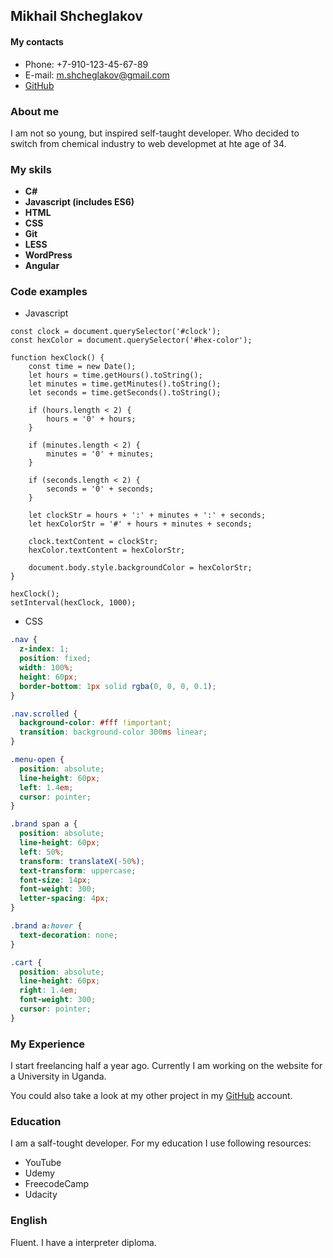 ## Mikhail Shcheglakov

#### My contacts

- Phone: +7-910-123-45-67-89
- E-mail: m.shcheglakov@gmail.com
- [GitHub](https://github.com/madmike85)

### About me

I am not so young, but inspired self-taught developer. Who decided to switch from chemical industry to web developmet at hte age of 34.

### My skils

- **C#**
- **Javascript (includes ES6)**
- **HTML**
- **CSS**
- **Git**
- **LESS**
- **WordPress**
- **Angular**

### Code examples

- Javascript

```javaspript
const clock = document.querySelector('#clock');
const hexColor = document.querySelector('#hex-color');

function hexClock() {
    const time = new Date();
    let hours = time.getHours().toString();
    let minutes = time.getMinutes().toString();
    let seconds = time.getSeconds().toString();

    if (hours.length < 2) {
        hours = '0' + hours;
    }

    if (minutes.length < 2) {
        minutes = '0' + minutes;
    }

    if (seconds.length < 2) {
        seconds = '0' + seconds;
    }

    let clockStr = hours + ':' + minutes + ':' + seconds;
    let hexColorStr = '#' + hours + minutes + seconds;

    clock.textContent = clockStr;
    hexColor.textContent = hexColorStr;

    document.body.style.backgroundColor = hexColorStr;
}

hexClock();
setInterval(hexClock, 1000);
```

- CSS

```css
.nav {
  z-index: 1;
  position: fixed;
  width: 100%;
  height: 60px;
  border-bottom: 1px solid rgba(0, 0, 0, 0.1);
}

.nav.scrolled {
  background-color: #fff !important;
  transition: background-color 300ms linear;
}

.menu-open {
  position: absolute;
  line-height: 60px;
  left: 1.4em;
  cursor: pointer;
}

.brand span a {
  position: absolute;
  line-height: 60px;
  left: 50%;
  transform: translateX(-50%);
  text-transform: uppercase;
  font-size: 14px;
  font-weight: 300;
  letter-spacing: 4px;
}

.brand a:hover {
  text-decoration: none;
}

.cart {
  position: absolute;
  line-height: 60px;
  right: 1.4em;
  font-weight: 300;
  cursor: pointer;
}
```

### My Experience

I start freelancing half a year ago. Currently I am working on the website for a University in Uganda.

You could also take a look at my other project in my [GitHub](https://github.com/madmike85) account.

### Education

I am a salf-tought developer. For my education I use following resources:

- YouTube
- Udemy
- FreecodeCamp
- Udacity

### English

Fluent. I have a interpreter diploma.
